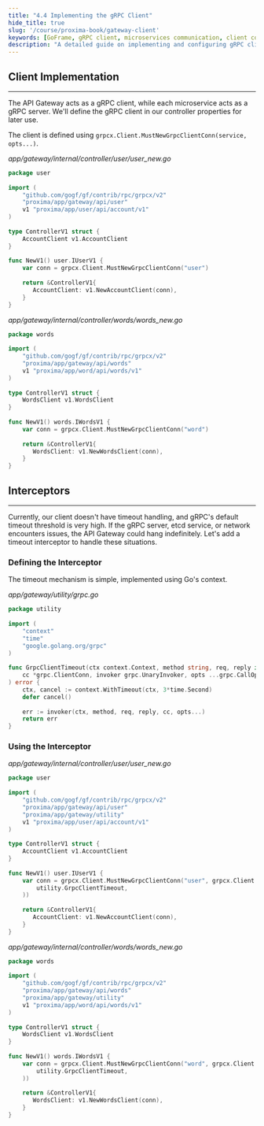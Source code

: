```yaml
---
title: "4.4 Implementing the gRPC Client"
hide_title: true
slug: '/course/proxima-book/gateway-client'
keywords: [GoFrame, gRPC client, microservices communication, client configuration, service discovery, etcd integration]
description: "A detailed guide on implementing and configuring gRPC clients in the API Gateway for communication with microservices, including client initialization and service discovery functionality."
---
```


## Client Implementation
---
The API Gateway acts as a gRPC client, while each microservice acts as a gRPC server. We'll define the gRPC client in our controller properties for later use.

The client is defined using `grpcx.Client.MustNewGrpcClientConn(service, opts...)`.

*app/gateway/internal/controller/user/user_new.go*
```go
package user  
  
import (  
    "github.com/gogf/gf/contrib/rpc/grpcx/v2"  
    "proxima/app/gateway/api/user"
    v1 "proxima/app/user/api/account/v1"  
)  
  
type ControllerV1 struct {  
    AccountClient v1.AccountClient  
}  
  
func NewV1() user.IUserV1 {  
    var conn = grpcx.Client.MustNewGrpcClientConn("user")  
  
    return &ControllerV1{  
       AccountClient: v1.NewAccountClient(conn),  
    }  
}
```

*app/gateway/internal/controller/words/words_new.go*
```go
package words  
  
import (  
    "github.com/gogf/gf/contrib/rpc/grpcx/v2"  
    "proxima/app/gateway/api/words"
    v1 "proxima/app/word/api/words/v1"  
)  
  
type ControllerV1 struct {  
    WordsClient v1.WordsClient  
}  
  
func NewV1() words.IWordsV1 {  
    var conn = grpcx.Client.MustNewGrpcClientConn("word")  
  
    return &ControllerV1{  
       WordsClient: v1.NewWordsClient(conn),  
    }  
}
```

## Interceptors
---
Currently, our client doesn't have timeout handling, and gRPC's default timeout threshold is very high. If the gRPC server, etcd service, or network encounters issues, the API Gateway could hang indefinitely. Let's add a timeout interceptor to handle these situations.

### Defining the Interceptor
The timeout mechanism is simple, implemented using Go's context.

*app/gateway/utility/grpc.go*
```go
package utility  
  
import (  
    "context"  
    "time"  
    "google.golang.org/grpc"
)  
  
func GrpcClientTimeout(ctx context.Context, method string, req, reply interface{},  
    cc *grpc.ClientConn, invoker grpc.UnaryInvoker, opts ...grpc.CallOption,  
) error {  
    ctx, cancel := context.WithTimeout(ctx, 3*time.Second)  
    defer cancel()  
  
    err := invoker(ctx, method, req, reply, cc, opts...)  
    return err  
}
```

### Using the Interceptor

*app/gateway/internal/controller/user/user_new.go*
```go
package user  
  
import (  
    "github.com/gogf/gf/contrib/rpc/grpcx/v2"  
    "proxima/app/gateway/api/user"
    "proxima/app/gateway/utility"
    v1 "proxima/app/user/api/account/v1"  
)  
  
type ControllerV1 struct {  
    AccountClient v1.AccountClient  
}  
  
func NewV1() user.IUserV1 {  
    var conn = grpcx.Client.MustNewGrpcClientConn("user", grpcx.Client.ChainUnary( 
        utility.GrpcClientTimeout,  
    ))  
  
    return &ControllerV1{  
       AccountClient: v1.NewAccountClient(conn),  
    }  
}
```

*app/gateway/internal/controller/words/words_new.go*
```go
package words  
  
import (  
    "github.com/gogf/gf/contrib/rpc/grpcx/v2"  
    "proxima/app/gateway/api/words"
    "proxima/app/gateway/utility"
    v1 "proxima/app/word/api/words/v1"  
)  
  
type ControllerV1 struct {  
    WordsClient v1.WordsClient  
}  
  
func NewV1() words.IWordsV1 {  
    var conn = grpcx.Client.MustNewGrpcClientConn("word", grpcx.Client.ChainUnary( 
        utility.GrpcClientTimeout,  
    ))
  
    return &ControllerV1{  
       WordsClient: v1.NewWordsClient(conn),  
    }  
}